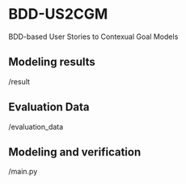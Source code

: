 # BDD-US2CGM
BDD-based User Stories to Contexual Goal Models
## Modeling results
/result
## Evaluation Data
/evaluation_data
## Modeling and verification
/main.py
